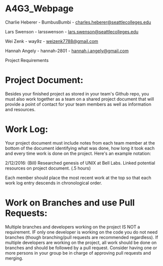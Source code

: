 # A4G3_Webpage

Charlie Heberer - BumbusBumbi - charles.heberer@seattlecolleges.edu

Lars Swenson - larsswenson - lars.swenson@seattlecolleges.edu

Wei Zenk - way9z - weizenk7788@gmail.com

Hannah Angely - hannah-2801 - hannah.j.angely@gmail.com

Project Requirements

# Project Document: 
Besides your finished project as stored in your team's Github repo, you must also work together as a team on a shared project document that will provide a point of contact for your team members as well as information and resources.

# Work Log: 
Your project document must include notes from each team member at the bottom of the document identifying what was done, how long it took each and every time work is done on the project.  Here's an example notation:

2/12/2016: (Bill) Researched genesis of UNIX at Bell Labs.  Linked potential resources on project document.  (.5 hours)

Each member should place the most recent work at the top so that each work log entry descends in chronological order. 

# Work on Branches and use Pull Requests: 
Multiple branches and developers working on the project IS NOT a requirement. IF only one developer is working on the code you do not need branches (though branching/pull requests are recommended regardless). If multiple developers are working on the project, all work should be done on branches and should be followed by a pull request. Consider having one or more persons in your group be in charge of approving pull requests and merging. 
